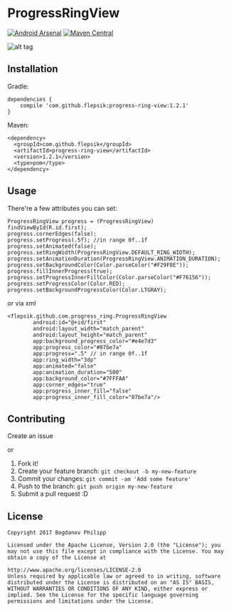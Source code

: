 # ProgressRingView 

[![Android Arsenal](https://img.shields.io/badge/Android%20Arsenal-ProgressRingView-brightgreen.svg?style=flat)](https://android-arsenal.com/details/1/5452) [![Maven Central](https://maven-badges.herokuapp.com/maven-central/com.github.flepsik/progress-ring-view/badge.svg)](https://maven-badges.herokuapp.com/maven-central/com.github.flepsik/progress-ring-view)

![alt tag](https://user-images.githubusercontent.com/7210975/40885282-234b783c-672c-11e8-8d31-0214111ae92e.png)

## Installation

Gradle:
```
dependencies {
    compile 'com.github.flepsik:progress-ring-view:1.2.1'
}
```

Maven:
```
<dependency>
  <groupId>com.github.flepsik</groupId>
  <artifactId>progress-ring-view</artifactId>
  <version>1.2.1</version>
  <type>pom</type>
</dependency>
```

## Usage
There're a few attributes you can set:
```
ProgressRingView progress = (ProgressRingView) findViewById(R.id.first);
progress.cornerEdges(false);
progress.setProgress(.5f); //in range 0f..1f
progress.setAnimated(false);
progress.setRingWidth(ProgressRingView.DEFAULT_RING_WIDTH);
progress.setAnimationDuration(ProgressRingView.ANIMATION_DURATION);
progress.setBackgroundColor(Color.parseColor("#F29F8E"));
progress.fillInnerProgress(true);
progress.setProgressInnerFillColor(Color.parseColor("#F76156"));
progress.setProgressColor(Color.RED);
progress.setBackgroundProgressColor(Color.LTGRAY);
```
or via xml
```
<flepsik.github.com.progress_ring.ProgressRingView
        android:id="@+id/first"
        android:layout_width="match_parent"
        android:layout_height="match_parent"
        app:background_progress_color="#e4e7d3"
        app:progress_color="#07be7a"
        app:progress=".5" // in range 0f..1f
        app:ring_width="3dp"
        app:animated="false" 
        app:animation_duration="500"
        app:background_color="#7FFFAA"
        app:corner_edges="true"
        app:progress_inner_fill="false"
        app:progress_inner_fill_color="07be7a"/>
```

## Contributing
Create an issue 

or 

1. Fork it!
2. Create your feature branch: `git checkout -b my-new-feature`
3. Commit your changes: `git commit -am 'Add some feature'`
4. Push to the branch: `git push origin my-new-feature`
5. Submit a pull request :D

## License
```
Copyright 2017 Bogdanov Philipp

Licensed under the Apache License, Version 2.0 (the "License"); you may not use this file except in compliance with the License. You may obtain a copy of the License at

http://www.apache.org/licenses/LICENSE-2.0
Unless required by applicable law or agreed to in writing, software distributed under the License is distributed on an "AS IS" BASIS, WITHOUT WARRANTIES OR CONDITIONS OF ANY KIND, either express or implied. See the License for the specific language governing permissions and limitations under the License.
```
